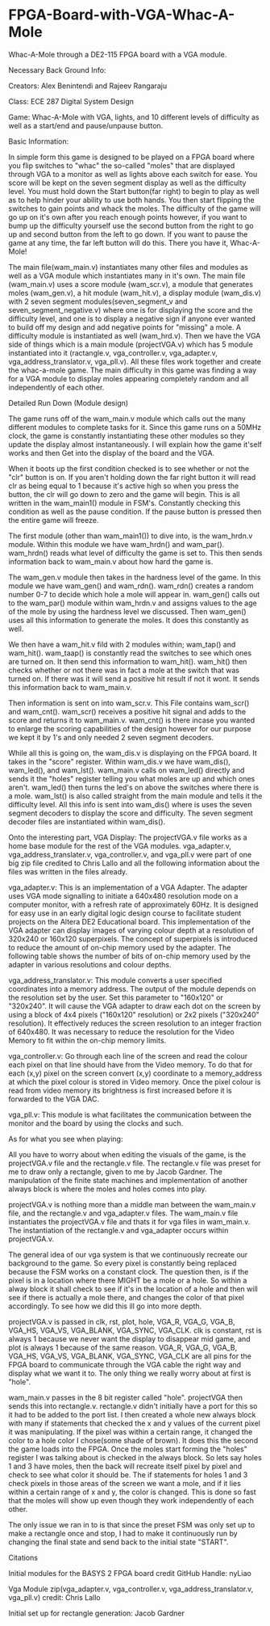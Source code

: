 # FPGA-Board-with-VGA-Whac-A-Mole
Whac-A-Mole through a DE2-115 FPGA board with a VGA module.


Necessary Back Ground Info:

Creators: Alex Benintendi and Rajeev Rangaraju

Class: ECE 287 Digital System Design

Game: Whac-A-Mole with VGA, lights, and 10 different levels of difficulty as well as a start/end and pause/unpause button.

Basic Information:

In simple form this game is designed to be played on a FPGA board where you flip switches to "whac" the so-called "moles" that are displayed through VGA to a monitor as well as lights above each switch for ease. You score will be kept on the seven segment display as well as the difficulty level. You must hold down the Start button(far right) to begin to play as well as to help hinder your ability to use both hands. You then start flipping the switches to gain points and whack the moles. The difficulty of the game will go up on it's own after you reach enough points however, if you want to bump up the difficulty yourself use the second button from the right to go up and second button from the left to go down. If you want to pause the game at any time, the far left button will do this. There you have it, Whac-A-Mole!

The main file(wam_main.v) instantiates many other files and modules as well as a VGA module which instantiates many in it's own. The main file (wam_main.v) uses a score module (wam_scr.v), a module that generates moles (wam_gen.v), a hit module (wam_hit.v), a display module (wam_dis.v) with 2 seven segment modules(seven_segment_v and seven_segment_negative.v) where one is for displaying the score and the difficulty level, and one is to display a negative sign if anyone ever wanted to build off my design and add negative points for "missing" a mole. A difficulty module is instantiated as well (wam_hrd.v). Then we have the VGA side of things which is a main module (projectVGA.v) which has 5 module instantiated into it (ractangle.v, vga_controller.v, vga_adapter.v, vga_address_translator.v, vga_pll.v). All these files work together and create the whac-a-mole game. The main difficulty in this game was finding a way for a VGA module to display moles appearing completely random and all independently of each other.
 
 
 
  
 
 
Detailed Run Down (Module design)

The game runs off of the wam_main.v module which calls out the many different modules to complete tasks for it. Since this game runs on a 50MHz clock, the game is constantly instantiating these other modules so they update the display almost instantaneously. I will explain how the game it'self works and then Get into the display of the board and the VGA.

When it boots up the first condition checked is to see whether or not the "clr" button is on. If you aren't holding down the far right button it will read clr as being equal to 1 because it's active high so when you press the button, the clr will go down to zero and the game will begin. This is all written in the wam_main1() module in FSM's. Constantly checking this condition as well as the pause condition. If the pause button is pressed then the entire game will freeze.

The first module (other than wam_main1()) to dive into, is the wam_hrdn.v module. Within this module we have wam_hrdn() and wam_par(). wam_hrdn() reads what level of difficulty the game is set to. This then sends information back to wam_main.v about how hard the game is.

The wam_gen.v module then takes in the hardness level of the game. In this module we have wam_gen() and wam_rdn(). wam_rdn() creates a random number 0-7 to decide which hole a mole will appear in. wam_gen() calls out to the wam_par() module within wam_hrdn.v and assigns values to the age of the mole by using the hardness level we discussed. Then wam_gen() uses all this information to generate the moles. It does this constantly as well.

We then have a wam_hit.v fild with 2 modules within; wam_tap() and wam_hit(). wam_taap() is constantly read the switches to see which ones are turned on. It then send this information to wam_hit(). wam_hit() then checks whether or not there was in fact a mole at the switch that was turned on. If there was it will send a positive hit result if not it wont. It sends this information back to wam_main.v.

Then information is sent on into wam_scr.v. This File contains wam_scr() and wam_cnt(). wam_scr() receives a positive hit signal and adds to the score and returns it to wam_main.v. wam_cnt() is there incase you wanted to enlarge the scoring capabilities of the design however for our purpose we kept it by 1's and only needed 2 seven segment decoders.

While all this is going on, the wam_dis.v is displaying on the FPGA board. It takes in the "score" register. Within wam_dis.v we have wam_dis(), wam_led(), and wam_lst(). wam_main.v calls on wam_led() directly and sends it the "holes" register telling you what moles are up and which ones aren't. wam_led() then turns the led's on above the switches where there is a mole. wam_lst() is also called straight from the main module and tells it the difficulty level. All this info is sent into wam_dis() where is uses the seven segment decoders to display the score and difficulty. The seven segment decoder files are instantiated within wam_dis().

Onto the interesting part, VGA Display: The projectVGA.v file works as a home base module for the rest of the VGA modules. vga_adapter.v, vga_address_translater.v, vga_controller.v, and vga_pll.v were part of one big zip file credited to Chris Lallo and all the following information about the files was written in the files already.

vga_adapter.v: This is an implementation of a VGA Adapter. The adapter uses VGA mode signalling to initiate a 640x480 resolution mode on a computer monitor, with a refresh rate of approximately 60Hz. It is designed for easy use in an early digital logic design course to facilitate student projects on the Altera DE2 Educational board. This implementation of the VGA adapter can display images of varying colour depth at a resolution of 320x240 or 160x120 superpixels. The concept of superpixels is introduced to reduce the amount of on-chip memory used by the adapter. The following table shows the number of bits of on-chip memory used by the adapter in various resolutions and colour depths.

vga_address_translator.v: This module converts a user specified coordinates into a memory address. The output of the module depends on the resolution set by the user. Set this parameter to "160x120" or "320x240". It will cause the VGA adapter to draw each dot on the screen by using a block of 4x4 pixels ("160x120" resolution) or 2x2 pixels ("320x240" resolution). It effectively reduces the screen resolution to an integer fraction of 640x480. It was necessary to reduce the resolution for the Video Memory to fit within the on-chip memory limits.

vga_controller.v: Go through each line of the screen and read the colour each pixel on that line should have from the Video memory. To do that for each (x,y) pixel on the screen convert (x,y) coordinate to a memory_address at which the pixel colour is stored in Video memory. Once the pixel colour is read from video memory its brightness is first increased before it is forwarded to the VGA DAC.

vga_pll.v: This module is what facilitates the communication between the monitor and the board by using the clocks and such.

As for what you see when playing:

All you have to worry about when editing the visuals of the game, is the projectVGA.v file and the rectangle.v file. The rectangle.v file was preset for me to draw only a rectangle, given to me by Jacob Gardner. The manipulation of the finite state machines and implementation of another always block is where the moles and holes comes into play.

projectVGA.v is nothing more than a middle man between the wam_main.v file, and the rectangle.v and vga_adapter.v files. The wam_main.v file instantiates the projectVGA.v file and thats it for vga files in wam_main.v. The instantiation of the rectangle.v and vga_adapter occurs within projectVGA.v.

The general idea of our vga system is that we continuously recreate our background to the game. So every pixel is constantly being replaced because the FSM works on a constant clock. The question then, is if the pixel is in a location where there MIGHT be a mole or a hole. So within a alway block it shall check to see if it's in the location of a hole and then will see if there is actually a mole there, and changes the color of that pixel accordingly. To see how we did this ill go into more depth.

projectVGA.v is passed in clk, rst, plot, hole, VGA_R, VGA_G, VGA_B, VGA_HS, VGA_VS, VGA_BLANK, VGA_SYNC, VGA_CLK. clk is constant, rst is always 1 because we never want the display to disappear mid game, and plot is always 1 because of the same reason. VGA_R, VGA_G, VGA_B, VGA_HS, VGA_VS, VGA_BLANK, VGA_SYNC, VGA_CLK are all pins for the FPGA board to communicate through the VGA cable the right way and display what we want it to. The only thing we really worry about at first is "hole".

wam_main.v passes in the 8 bit register called "hole". projectVGA then sends this into rectangle.v. rectangle.v didn't initially have a port for this so it had to be added to the port list. I then created a whole new always block with many if statements that checked the x and y values of the current pixel it was manipulating. If the pixel was within a certain range, it changed the color to a hole color I chose(some shade of brown). It does this the second the game loads into the FPGA. Once the moles start forming the "holes" register I was talking about is checked in the always block. So lets say holes 1 and 3 have moles, then the back will recreate itself pixel by pixel and check to see what color it should be. The if statements for holes 1 and 3 check pixels in those areas of the screen we want a mole, and if it lies within a certain range of x and y, the color is changed. This is done so fast that the moles will show up even though they work independently of each other.

The only issue we ran in to is that since the preset FSM was only set up to make a rectangle once and stop, I had to make it continuously run by changing the final state and send back to the initial state "START".




Citations

Initial modules for the BASYS 2 FPGA board credit GitHub Handle: nyLiao

Vga Module zip(vga_adapter.v, vga_controller.v, vga_address_translator.v, vga_pll.v) credit: Chris Lallo

Initial set up for rectangle generation: Jacob Gardner

